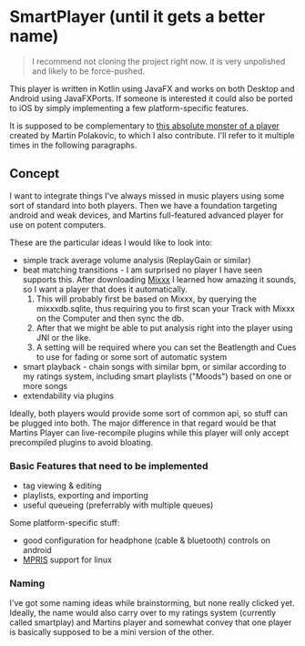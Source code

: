 # SmartPlayer (until it gets a better name)

> I recommend not cloning the project right now. it is very unpolished and likely to be force-pushed.

This player is written in Kotlin using JavaFX 
and works on both Desktop and Android using JavaFXPorts.
If someone is interested it could also be ported to iOS 
by simply implementing a few platform-specific features.

It is supposed to be complementary to [this absolute monster of a player](https://github.com/sghpjuikit/player)
created by Martin Polakovic, to which I also contribute.
I'll refer to it multiple times in the following paragraphs.

## Concept
I want to integrate things I've always missed in music players 
using some sort of standard into both players. 
Then we have a foundation targeting android and weak devices, 
and Martins full-featured advanced player for use on potent computers. 

These are the particular ideas I would like to look into:
- simple track average volume analysis (ReplayGain or similar)
- beat matching transitions - I am surprised no player I have seen supports this. 
  After downloading [Mixxx](https://github.com/mixxxdj/mixxx) I learned how amazing it sounds, 
  so I want a player that does it automatically.
  1) This will probably first be based on Mixxx, by querying the mixxxdb.sqlite, thus requiring
     you to first scan your Track with Mixxx on the Computer and then sync the db.
  2) After that we might be able to put analysis right into the player using JNI or the like.
  3) A setting will be required where you can set the Beatlength and Cues to use for fading
     or some sort of automatic system
- ‎smart playback - chain songs with similar bpm, or similar according to my ratings system, 
  including smart playlists ("Moods") based on one or more songs
- extendability via plugins

Ideally, both players would provide some sort of common api, so stuff can be plugged into both.
The major difference in that regard would be that Martins Player can live-recompile plugins 
while this player will only accept precompiled plugins to avoid bloating.

### Basic Features that need to be implemented

- tag viewing & editing
- playlists, exporting and importing
- useful queueing (preferrably with multiple queues)

Some platform-specific stuff:
- good configuration for headphone (cable & bluetooth) controls on android
- [MPRIS](https://specifications.freedesktop.org/mpris-spec/latest/interfaces.html) support for linux

### Naming

I've got some naming ideas while brainstorming, but none really clicked yet.
Ideally, the name would also carry over to my ratings system (currently called smartplay)
and Martins player and somewhat convey that one player is basically supposed
to be a mini version of the other.